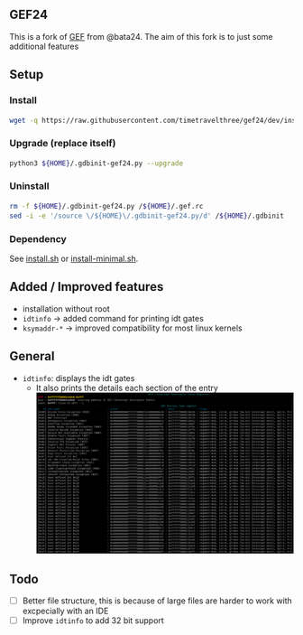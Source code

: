 ## GEF24

This is a fork of [GEF](https://github.com/bata24/gef) from @bata24.
The aim of this fork is to just some additional features

## Setup

### Install

```bash
wget -q https://raw.githubusercontent.com/timetravelthree/gef24/dev/install.sh -O- | sh
```

### Upgrade (replace itself)
```bash
python3 ${HOME}/.gdbinit-gef24.py --upgrade
```

### Uninstall

```bash
rm -f ${HOME}/.gdbinit-gef24.py /${HOME}/.gef.rc
sed -i -e '/source \/${HOME}\/.gdbinit-gef24.py/d' /${HOME}/.gdbinit
```

### Dependency
See [install.sh](https://github.com/timetravelthree/gef24/blob/dev/install.sh) or
[install-minimal.sh](https://github.com/timetravelthree/gef24/blob/dev/install-minimal.sh).


## Added / Improved features

- installation without root
- `idtinfo` -> added command for printing idt gates
- `ksymaddr-*` -> improved compatibility for most linux kernels

## General
* `idtinfo`: displays the idt gates
    * It also prints the details each section of the entry
    ![](images/interrupt_gates.png)


## Todo

- [ ] Better file structure, this is because of large files are harder to work with excpecially with an IDE
- [ ] Improve `idtinfo` to add 32 bit support
